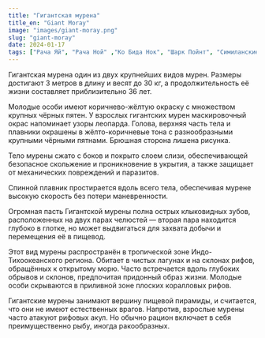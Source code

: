 ```yaml
---
title: "Гигантская мурена"
title_en: "Giant Moray"
image: "images/giant-moray.png"
slug: "giant-moray"
date: 2024-01-17
tags: ["Рача Яй", "Рача Ной" ,"Ко Бида Нок", "Шарк Пойнт", "Симиланские острова"]
---
```


Гигантская мурена один из двух крупнейших видов мурен. Размеры достигают 3 метров в длину и весят до 30 кг, а продолжительность её жизни составляет приблизительно 36 лет.

Молодые особи имеют коричнево-жёлтую окраску с множеством крупных чёрных пятен. У взрослых гигантских мурен маскировочный окрас напоминает узоры леопарда. Голова, верхняя часть тела и плавники окрашены в жёлто-коричневые тона с разнообразными крупными чёрными пятнами. Брюшная сторона лишена рисунка.

Тело мурены сжато с боков и покрыто слоем слизи, обеспечивающей безопасное скольжение и проникновение в укрытия, а также защищает от механических повреждений и паразитов.

Спинной плавник простирается вдоль всего тела, обеспечивая мурене высокую скорость без потери маневренности.

Огромная пасть Гигантской мурены полна острых клыковидных зубов, расположенных на двух парах челюстей — вторая пара находится глубоко в глотке, но может выдвигаться для захвата добычи и перемещения её в пищевод.

Этот вид мурены распространён в тропической зоне Индо-Тихоокеанского региона. Обитает в чистых лагунах и на склонах рифов, обращённых к открытому морю. Часто встречается вдоль глубоких обрывов и склонов, предпочитая придонный образ жизни. Молодые особи скрываются в приливной зоне плоских коралловых рифов.

Гигантские мурены занимают вершину пищевой пирамиды, и считается, что они не имеют естественных врагов. Напротив, взрослые мурены часто атакуют рифовых акул. Но обычно рацион включает в себя преимущественно рыбу, иногда ракообразных.

